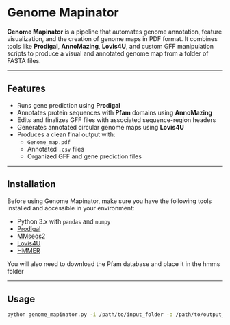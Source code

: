 #  Genome Mapinator

**Genome Mapinator** is a pipeline that automates genome annotation, feature visualization, and the creation of genome maps in PDF format. It combines tools like **Prodigal**, **AnnoMazing**, **Lovis4U**, and custom GFF manipulation scripts to produce a visual and annotated genome map from a folder of FASTA files.

---

##  Features

- Runs gene prediction using **Prodigal**
- Annotates protein sequences with **Pfam** domains using **AnnoMazing**
- Edits and finalizes GFF files with associated sequence-region headers
- Generates annotated circular genome maps using **Lovis4U**
- Produces a clean final output with:
  - `Genome_map.pdf`
  - Annotated `.csv` files
  - Organized GFF and gene prediction files

---

##  Installation

Before using Genome Mapinator, make sure you have the following tools installed and accessible in your environment:

- Python 3.x with `pandas` and `numpy`
- [Prodigal](https://github.com/hyattpd/Prodigal)
- [MMseqs2](https://github.com/soedinglab/MMseqs2)
- [Lovis4U](https://github.com/moniruzzamanlab/lovis4u)
- [HMMER](http://hmmer.org/)

You will also need to download the Pfam database and place it in the hmms folder

---

##  Usage

```bash
python genome_mapinator.py -i /path/to/input_folder -o /path/to/output_folder
